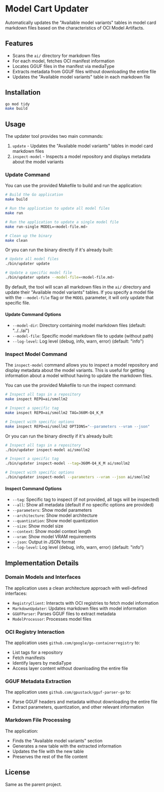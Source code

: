 # Model Cart Updater

Automatically updates the "Available model variants" tables in model card markdown files based on the characteristics of OCI Model Artifacts.

## Features

- Scans the `ai/` directory for markdown files
- For each model, fetches OCI manifest information
- Locates GGUF files in the manifest via mediaType
- Extracts metadata from GGUF files without downloading the entire file
- Updates the "Available model variants" table in each markdown file

## Installation

```bash
go mod tidy
make build
```

## Usage

The updater tool provides two main commands:

1. `update` - Updates the "Available model variants" tables in model card markdown files
2. `inspect-model` - Inspects a model repository and displays metadata about the model variants

### Update Command

You can use the provided Makefile to build and run the application:

```bash
# Build the Go application
make build

# Run the application to update all model files
make run

# Run the application to update a single model file
make run-single MODEL=<model-file.md>

# Clean up the binary
make clean
```

Or you can run the binary directly if it's already built:

```bash
# Update all model files
./bin/updater update

# Update a specific model file
./bin/updater update --model-file=<model-file.md>
```

By default, the tool will scan all markdown files in the `ai/` directory and update their "Available model variants" tables. If you specify a model file with the `--model-file` flag or the `MODEL` parameter, it will only update that specific file.

#### Update Command Options

- `--model-dir`: Directory containing model markdown files (default: "../../ai")
- `--model-file`: Specific model markdown file to update (without path)
- `--log-level`: Log level (debug, info, warn, error) (default: "info")

### Inspect Model Command

The `inspect-model` command allows you to inspect a model repository and display metadata about the model variants. This is useful for getting information about a model without having to update the markdown files.

You can use the provided Makefile to run the inspect command:

```bash
# Inspect all tags in a repository
make inspect REPO=ai/smollm2

# Inspect a specific tag
make inspect REPO=ai/smollm2 TAG=360M-Q4_K_M

# Inspect with specific options
make inspect REPO=ai/smollm2 OPTIONS="--parameters --vram --json"
```

Or you can run the binary directly if it's already built:

```bash
# Inspect all tags in a repository
./bin/updater inspect-model ai/smollm2

# Inspect a specific tag
./bin/updater inspect-model --tag=360M-Q4_K_M ai/smollm2

# Inspect with specific options
./bin/updater inspect-model --parameters --vram --json ai/smollm2
```

#### Inspect Command Options

- `--tag`: Specific tag to inspect (if not provided, all tags will be inspected)
- `--all`: Show all metadata (default if no specific options are provided)
- `--parameters`: Show model parameters
- `--architecture`: Show model architecture
- `--quantization`: Show model quantization
- `--size`: Show model size
- `--context`: Show model context length
- `--vram`: Show model VRAM requirements
- `--json`: Output in JSON format
- `--log-level`: Log level (debug, info, warn, error) (default: "info")

## Implementation Details

### Domain Models and Interfaces

The application uses a clean architecture approach with well-defined interfaces:

- `RegistryClient`: Interacts with OCI registries to fetch model information
- `MarkdownUpdater`: Updates markdown files with model information
- `GGUFParser`: Parses GGUF files to extract metadata
- `ModelProcessor`: Processes model files

### OCI Registry Interaction

The application uses `github.com/google/go-containerregistry` to:
- List tags for a repository
- Fetch manifests
- Identify layers by mediaType
- Access layer content without downloading the entire file

### GGUF Metadata Extraction

The application uses `github.com/gpustack/gguf-parser-go` to:
- Parse GGUF headers and metadata without downloading the entire file
- Extract parameters, quantization, and other relevant information

### Markdown File Processing

The application:
- Finds the "Available model variants" section
- Generates a new table with the extracted information
- Updates the file with the new table
- Preserves the rest of the file content

## License

Same as the parent project.
